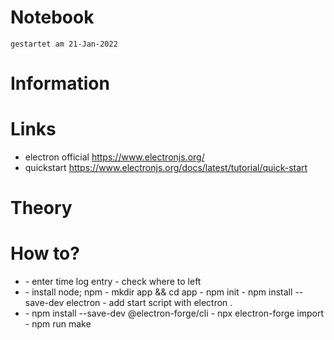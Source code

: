 # Notebook
`gestartet am 21-Jan-2022`  

# Information

# Links
- electron official
    https://www.electronjs.org/
- quickstart
    https://www.electronjs.org/docs/latest/tutorial/quick-start

# Theory

# How to?
- <start to work>
    - enter time log entry
    - check where to left

- <getting started>
    - install node; npm
    - mkdir app && cd app
    - npm init
    - npm install --save-dev electron
    - add start script with electron . 

- <packaging and dist through electron forge>
    - npm install --save-dev @electron-forge/cli
    - npx electron-forge import
    - npm run make